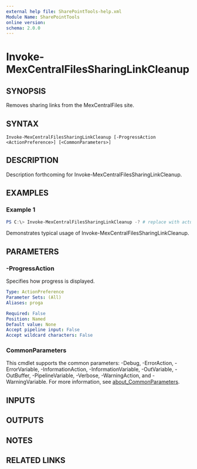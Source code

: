 ```yaml
---
external help file: SharePointTools-help.xml
Module Name: SharePointTools
online version:
schema: 2.0.0
---
```


# Invoke-MexCentralFilesSharingLinkCleanup

## SYNOPSIS
Removes sharing links from the MexCentralFiles site.

## SYNTAX

```
Invoke-MexCentralFilesSharingLinkCleanup [-ProgressAction <ActionPreference>] [<CommonParameters>]
```

## DESCRIPTION
Description forthcoming for Invoke-MexCentralFilesSharingLinkCleanup.

## EXAMPLES

### Example 1
```powershell
PS C:\> Invoke-MexCentralFilesSharingLinkCleanup -? # replace with actual parameters
```

Demonstrates typical usage of Invoke-MexCentralFilesSharingLinkCleanup.

## PARAMETERS

### -ProgressAction
Specifies how progress is displayed.

```yaml
Type: ActionPreference
Parameter Sets: (All)
Aliases: proga

Required: False
Position: Named
Default value: None
Accept pipeline input: False
Accept wildcard characters: False
```

### CommonParameters
This cmdlet supports the common parameters: -Debug, -ErrorAction, -ErrorVariable, -InformationAction, -InformationVariable, -OutVariable, -OutBuffer, -PipelineVariable, -Verbose, -WarningAction, and -WarningVariable. For more information, see [about_CommonParameters](http://go.microsoft.com/fwlink/?LinkID=113216).

## INPUTS

## OUTPUTS

## NOTES

## RELATED LINKS
